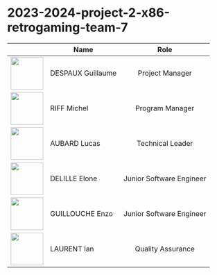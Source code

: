 # 2023-2024-project-2-x86-retrogaming-team-7

|                                                                                                           | **Name**          |         **Role**         |
|:---------------------------------------------------------------------------------------------------------:|-------------------|:------------------------:|
| <img src="https://ca.slack-edge.com/T064M0GMENL-U063HEXMFP1-g3ffdd245b21-512" width="75px" height="75px"> | DESPAUX Guillaume | Project Manager          |
| <img src="https://ca.slack-edge.com/T064M0GMENL-U064M0X9WKS-gd2bfd349a46-512" width="75px" height="75px"> | RIFF Michel       | Program Manager          |
| <img src="https://ca.slack-edge.com/T064M0GMENL-U063V31261K-gdc3a8fc938e-512" width="75px" height="75px"> | AUBARD Lucas      | Technical Leader         |
| <img src="https://ca.slack-edge.com/T064M0GMENL-U063XTSFHDH-gd0f64565afd-512" width="75px" height="75px"> | DELILLE Elone     | Junior Software Engineer |
| <img src="https://ca.slack-edge.com/T064M0GMENL-U063RBRNQCW-g20f42d2a13d-512" width="75px" height="75px"> | GUILLOUCHE Enzo   | Junior Software Engineer |
| <img src="https://ca.slack-edge.com/T064M0GMENL-U063V3GDL69-gcde1403d4cf-512" width="75px" height="75px"> | LAURENT Ian       | Quality Assurance        |